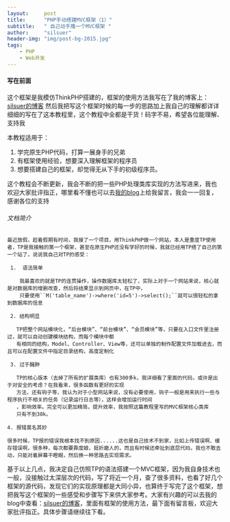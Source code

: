 ```yaml
---
layout:     post
title:      "PHP手动搭建MVC框架（1）"
subtitle:   " 自己动手撸一个MVC框架 "
author:     "silsuer"
header-img: "img/post-bg-2015.jpg"
tags:
    - PHP
    - Web开发
---
```




#### 写在前面
这个框架是我模仿ThinkPHP搭建的，框架的使用方法我写在了我的博客上：[silsuer的博客](http://silsuer.cn)   然后我把写这个框架时候的每一步的思路加上我自己的理解都详详细细的写在了这本教程里，这个教程中全都是干货！码字不易，希望各位能理解、支持我

本教程适用于：
1. 学完原生PHP代码，打算一展身手的兄弟
2. 有框架使用经验，想要深入理解框架的程序员
3. 想要搭建自己的框架，却觉得无从下手的初级程序员。

这个教程会不断更新，我会不断的把一些PHP处理类库实现的方法写进来，我也欢迎大家批评指正，哪里看不懂也可以去[我的blog](http://liuhongbao.cn)上给我留言，我会一一回复，感谢各位的支持


###### 文档简介
    最近放假，趁着假期有时间，我接了一个项目，用ThinkPHP做一个网站，本人是重度TP使用者，TP是我接触的第一个框架，甚至在原生PHP还没有学好的时候，我就已经用TP搭了自己的第一个站了，说说我自己对TP的感受：
    
     1.  语法简单
    
        我最喜欢的就是TP的连贯操作，操作数据库太轻松了，实际上对于一个网站来说，核心就是对数据库的增删改查，然后将结果显示到网页中，在TP中，
        只要使用``M('table_name')->where('id=5')->select();``就可以很轻松的拿到数据库的信息
        
     2. 结构明显
       
       TP把整个网站模块化，“后台模块”、“前台模块”、“会员模块”等，只要在入口文件里注册过，就可以自动创建模块结构，而每个模块中都
       有相同的结构，Model、Controller、View等，还可以单独的制作配置文件加载进去，而且可以在配置文件中指定目录结构，高度定制化
       
     3. 过于臃肿
       
       TP的核心版本（去掉了所有的扩展类库）也有300多k，我详细看了里面的代码，或许是出于对安全的考虑？在我看来，很多函数有更好的实现
       方法，还有钩子等，我认为对于小型网站来说，没有必要使用，钩子一般是用来执行一些与程序执行不相关的任务（记录运行日志等），这样会增加运行时间
       ，影响效率。完全可以更加精简，提升效率，我按照这篇教程里写的MVC框架核心类库
       只有不到30k。
    
    4. 报错莫名其妙
    
    很多时候，TP报的错误我根本找不到原因......这也是自己技术不到家，比如上传错误啊、缓存错误啊，很多种，每次都要靠度娘，挺折磨人的，而且有时候还牵扯到底层代码，我也不敢去动，只能对着屏幕干瞪眼，然后换一种思路去实现需求。

基于以上几点，我决定自己仿照TP的语法搭建一个MVC框架，因为我自身技术也一般，没接触过太深层次的代码，写了将近一个月，查了很多资料，也看了好几个框架的源代码，发现它们的实现原理都是大同小异，也算终于写完了这个框架，想把我写这个框架的一些感受和步骤写下来供大家参考。大家有兴趣的可以去我的blog中查看：[silsuer的博客](http://silsuer.cn)，里面有框架的使用方法，最下面有留言板，欢迎大家批评指正。具体步骤请继续往下看。